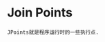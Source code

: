 [gradle_plugin_android_aspectjx]:https://github.com/HujiangTechnology/gradle_plugin_android_aspectjx

Join Points
==============================
	JPoints就是程序运行时的一些执行点.
	
	
